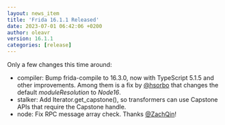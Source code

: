 ```yaml
---
layout: news_item
title: 'Frida 16.1.1 Released'
date: 2023-07-01 06:42:06 +0200
author: oleavr
version: 16.1.1
categories: [release]
---
```


Only a few changes this time around:

- compiler: Bump frida-compile to 16.3.0, now with TypeScript 5.1.5 and other
  improvements. Among them is a fix by [@hsorbo][] that changes the default
  *moduleResolution* to *Node16*.
- stalker: Add Iterator.get_capstone(), so transformers can use Capstone APIs
  that require the Capstone handle.
- node: Fix RPC message array check. Thanks [@ZachQin][]!


[@hsorbo]: https://twitter.com/hsorbo
[@ZachQin]: https://github.com/ZachQin
